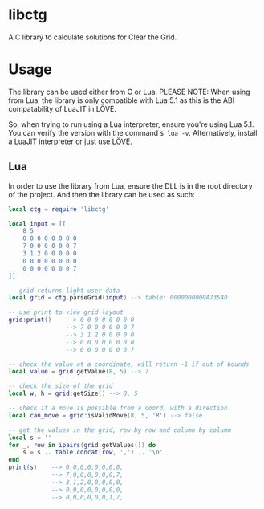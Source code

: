 # libctg

A C library to calculate solutions for Clear the Grid.

# Usage

The library can be used either from C or Lua. PLEASE NOTE: When using from Lua, the library is only compatible with Lua 5.1 as this is the ABI compatability of LuaJIT in LÖVE.

So, when trying to run using a Lua interpreter, ensure you're using Lua 5.1. You can verify the version with the command `$ lua -v`. Alternatively, install a LuaJIT interpreter or just use LÖVE.

## Lua

In order to use the library from Lua, ensure the DLL is in the root directory of the project. And then the library can be used as such:

```lua
local ctg = require 'libctg'

local input = [[
    8 5
    0 0 0 0 0 0 0 0
    7 0 0 0 0 0 0 7
    3 1 2 0 0 0 0 0
    0 0 0 0 0 0 0 0
    0 0 0 0 0 0 0 7
]]

-- grid returns light user data
local grid = ctg.parseGrid(input) --> table: 0000000000A73540

-- use print to view grid layout
grid:print()    --> 0 0 0 0 0 0 0 0
                --> 7 0 0 0 0 0 0 7
                --> 3 1 2 0 0 0 0 0
                --> 0 0 0 0 0 0 0 0
                --> 0 0 0 0 0 0 0 7

-- check the value at a coordinate, will return -1 if out of bounds
local value = grid:getValue(8, 5) --> 7

-- check the size of the grid
local w, h = grid:getSize() --> 8, 5

-- check if a move is possible from a coord, with a direction
local can_move = grid:isValidMove(8, 5, 'R') --> false

-- get the values in the grid, row by row and column by column
local s = ''
for _, row in ipairs(grid:getValues()) do
    s = s .. table.concat(row, ',') .. '\n'
end
print(s)    --> 0,0,0,0,0,0,0,0,
            --> 7,0,0,0,0,0,0,7,
            --> 3,1,2,0,0,0,0,0,
            --> 0,0,0,0,0,0,0,0,
            --> 0,0,0,0,0,0,1,7,
```
